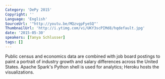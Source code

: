 ```yaml
---
Category: 'DePy 2015'
Copyright: ''
Language: 'English'
SourceUrl: '"http://youtu.be/MQzvgpFyeSQ"'
ThumbnailUrl: 'http://i.ytimg.com/vi/UKY3scPIMd8/hqdefault.jpg'
date: '2015-05-30'
speakers: [Tanya Schlusser]
tags: []
---
```

Public census and economics data are combined with job board postings to paint a portrait of industry growth and salary differences across the United States. Apache Spark's Python shell is used for analytics; Heroku hosts the visualizations.